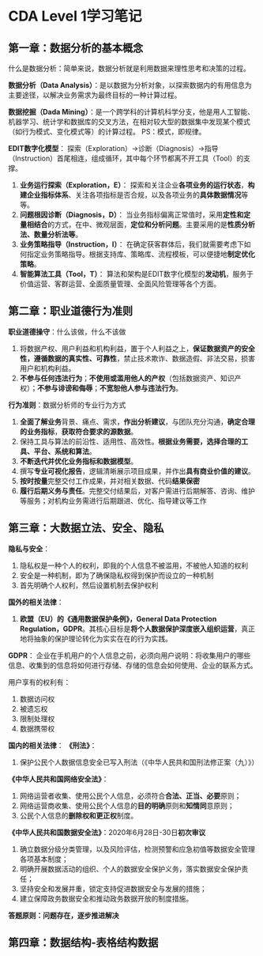 # CDA Level 1学习笔记


## 第一章：数据分析的基本概念

什么是数据分析：简单来说，数据分析就是利用数据来理性思考和决策的过程。

**数据分析（Data Analysis）**：是以数据为分析对象，以探索数据内的有用信息为主要途径，以解决业务需求为最终目标的一种计算过程。

**数据挖掘（Dada Mining）**：是一个跨学科的计算机科学分支，他是用人工智能、机器学习、统计学和数据库的交叉方法，在相对较大型的数据集中发现某个模式（如行为模式、变化模式等）的计算过程。
PS：模式，即规律。

**EDIT数字化模型**：
探索（Exploration）->诊断（Diagnosis）->指导（Instruction）首尾相连，组成循环，其中每个环节都离不开工具（Tool）的支撑。

1. **业务运行探索（Exploration，E）**：
   探索和关注企业**各项业务的运行状态**，**构建企业指标体系**、关注各项指标是否合规，以及各项业务的**具体数据情况**等等。
2. **问题根因诊断（Diagnosis，D）**：
   当业务指标偏离正常值时，采用**定性和定量相结合**的方式，在中、微观层面，**定位和分析问题**。主要采用的是**性质分析法、数量分析法等**。
3. **业务策略指导（Instruction，I）**：
   在确定获客群体后，我们就需要考虑下如何指定业务策略指导。根据支持库、策略库、流程模板，可以便捷地**制定优化策略**。
4. **智能算法工具（Tool，T）**：
   算法和架构是EDIT数字化模型的**发动机**，服务于价值运营、客群运营、全面质量管理、全面风险管理等各个方面。
   

## 第二章：职业道德行为准则

**职业道德操守**：什么该做，什么不该做
1. 将数据产权、用户利益和机构利益，置于个人利益之上，**保证数据资产的安全性，遵循数据的真实性、可靠性**，禁止技术欺诈、数据造假、非法交易，损害用户和机构利益。
2. **不参与任何违法行为**；**不使用或滥用他人的产权**（包括数据资产、知识产权）；**不参与诽谤和侮辱**；**不宽恕他人参与违法行为**。

**行为准则**：数据分析师的专业行为方式
1. **全面了解业务**背景、痛点、需求，**作出分析建议**，与团队充分沟通，**确定合理的业务指标**，**获取符合要求的源数据**。
2. 保持工具与算法的前沿性、适用性、高效性。**根据业务需要，选择合理的工具、平台、系统和算法**。
3. **不断迭代并优化业务指标和数据模型**。
4. 撰写**专业可视化报告**，逻辑清晰展示项目成果，并作出**具有商业价值的建议**。
5. **按时按量**完整交付工作成果，并对相关数据、代码**结果保密**
6. **履行后期义务与责任**。完整交付结果后，对客户需进行后期解答、咨询、维护等服务；对机构业务需进行后期跟进、优化、指导建议等工作

## 第三章：大数据立法、安全、隐私

**隐私与安全**：
1. 隐私权是一种个人的权利，即我的个人信息不被滥用，不被他人知道的权利
2. 安全是一种机制，即为了确保隐私权得到保护而设立的一种机制
3. 首先明确个人权利，然后设置机制去保护权利

**国外的相关法律**：
1. **欧盟（EU）的《通用数据保护条例》，General Data Protection Regulation，GDPR**。其核心目标是**将个人数据保护深度嵌入组织运营**，真正地将抽象的保护理论转化为实实在在的行为实践。

**GDPR**：
企业在手机用户的个人信息之前，必须向用户说明：将收集用户的哪些信息、收集到的信息将如何进行存储、存储的信息会如何使用、企业的联系方式。

用户享有的权利有：
1. 数据访问权
2. 被遗忘权
3. 限制处理权
4. 数据携带权


**国内的相关法律**：
**《刑法》**：
1. 保护公民个人数据信息安全已写入刑法（《中华人民共和国刑法修正案（九）》）

**《中华人民共和国网络安全法》**：
1. 网络运营者收集、使用公民个人信息，必须符合**合法、正当、必要**原则；
2. 网络运营商收集、使用公民个人信息的**目的明确**原则和**知情同**意原则；
3. 公民个人信息的**删除权和更正权**制度。

**《中华人民共和国数据安全法》**：2020年6月28日-30日**初次审议**
1. 确立数据分级分类管理，以及风险评估，检测预警和应急初值等数据安全管理各项基本制度；
2. 明确开展数据活动的组织、个人的数据安全保护义务，落实数据安全保护责任；
3. 坚持安全和发展并重，锁定支持促进数据安全与发展的措施；
4. 建立保障政务数据安全和推动政务数据开放的制度措施。

**答题原则：问题存在，逐步推进解决**


## 第四章：数据结构-表格结构数据
